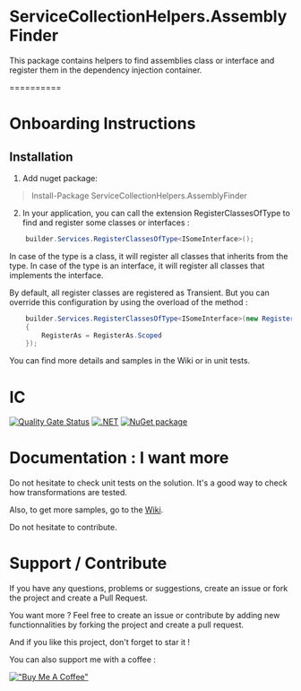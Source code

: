 # ServiceCollectionHelpers.AssemblyFinder
This package contains helpers to find assemblies class or interface and register them in the dependency injection container.

==========

# Onboarding Instructions 

## Installation

1. Add nuget package: 

> Install-Package ServiceCollectionHelpers.AssemblyFinder

2. In your application, you can call the extension RegisterClassesOfType to find and register some classes or interfaces :

```csharp
    builder.Services.RegisterClassesOfType<ISomeInterface>();
```

In case of the type is a class, it will register all classes that inherits from the type. In case of the type is an interface, it will register all classes that implements the interface.

By default, all register classes are registered as Transient. But you can override this configuration by using the overload of the method :

```csharp
    builder.Services.RegisterClassesOfType<ISomeInterface>(new RegisterAsOptions()
    {
        RegisterAs = RegisterAs.Scoped
    });
```

You can find more details and samples in the Wiki or in unit tests.

# IC
[![Quality Gate Status](https://sonarcloud.io/api/project_badges/measure?project=mathieumack_ServiceCollectionHelpers.AssemblyFinder&metric=alert_status)](https://sonarcloud.io/summary/new_code?id=mathieumack_ServiceCollectionHelpers.AssemblyFinder)
[![.NET](https://github.com/mathieumack/ServiceCollectionHelpers.AssemblyFinder/actions/workflows/ci.yml/badge.svg)](https://github.com/mathieumack/ServiceCollectionHelpers.AssemblyFinder/actions/workflows/ci.yml)
[![NuGet package](https://buildstats.info/nuget/ServiceCollectionHelpers.AssemblyFinder?includePreReleases=true)](https://nuget.org/packages/ServiceCollectionHelpers.AssemblyFinder)

# Documentation : I want more

Do not hesitate to check unit tests on the solution. It's a good way to check how transformations are tested.

Also, to get more samples, go to the [Wiki](https://github.com/mathieumack/ServiceCollectionHelpers.AssemblyFinder/wiki). 

Do not hesitate to contribute.


# Support / Contribute
If you have any questions, problems or suggestions, create an issue or fork the project and create a Pull Request.

You want more ? Feel free to create an issue or contribute by adding new functionnalities by forking the project and create a pull request.

And if you like this project, don't forget to star it !

You can also support me with a coffee :

[!["Buy Me A Coffee"](https://www.buymeacoffee.com/assets/img/custom_images/orange_img.png)](https://www.buymeacoffee.com/mathieumack)

